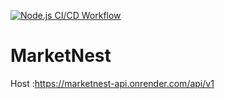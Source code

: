 [![Node.js CI/CD Workflow](https://github.com/tuonghuynh11/MarketNest-API/actions/workflows/main.yml/badge.svg)](https://github.com/tuonghuynh11/MarketNest-API/actions/workflows/main.yml)
# MarketNest
Host :https://marketnest-api.onrender.com/api/v1
